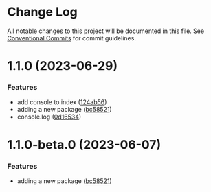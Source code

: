 # Change Log

All notable changes to this project will be documented in this file.
See [Conventional Commits](https://conventionalcommits.org) for commit guidelines.

# 1.1.0 (2023-06-29)

### Features

- add console to index ([124ab56](https://github.com/cstegeman/lerna-version/commit/124ab5667444f20ad0b89a5f4189406fe3b25aa2))
- adding a new package ([bc58521](https://github.com/cstegeman/lerna-version/commit/bc5852128af4ccd9e50a549b5998e3a066945169))
- console.log ([0d16534](https://github.com/cstegeman/lerna-version/commit/0d16534921065b7b2d07576c58f69ab964592f6c))

# 1.1.0-beta.0 (2023-06-07)

### Features

- adding a new package ([bc58521](https://github.com/cstegeman/lerna-version/commit/bc5852128af4ccd9e50a549b5998e3a066945169))
